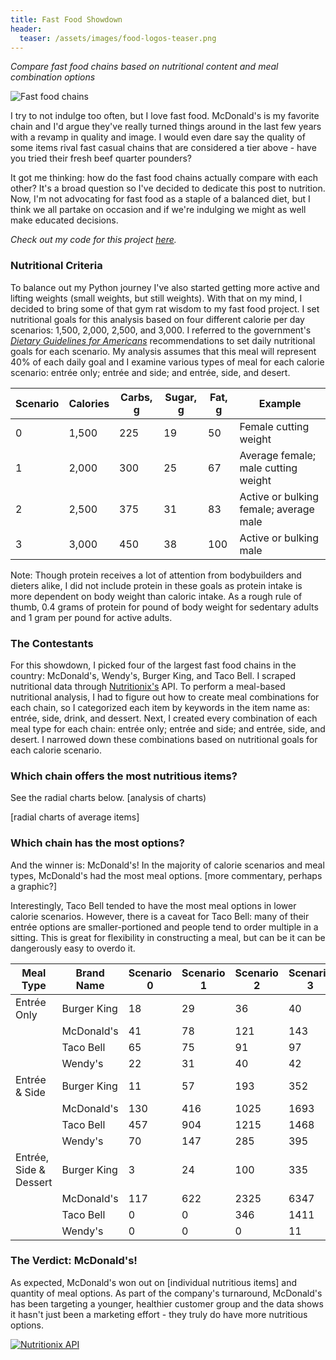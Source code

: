 ```yaml
---
title: Fast Food Showdown
header:
  teaser: /assets/images/food-logos-teaser.png
---
```

*Compare fast food chains based on nutritional content and meal combination options*

![Fast food chains]({{https://github.com/jenzhenky}}{{/jenzhenky.github.io/blob/master}}/assets/images/food-logos.png)

I try to not indulge too often, but I love fast food. McDonald's is my favorite chain and I'd argue they've really turned things around in the last few years with a revamp in quality and image. I would even dare say the quality of some items rival fast casual chains that are considered a tier above - have you tried their fresh beef quarter pounders? 

It got me thinking: how do the fast food chains actually compare with each other? It's a broad question so I've decided to dedicate this post to nutrition. Now, I'm not advocating for fast food as a staple of a balanced diet, but I think we all partake on occasion and if we're indulging we might as well make educated decisions.

*Check out my code for this project [here](https://github.com/jenzhenky/fast_food).*

### Nutritional Criteria

To balance out my Python journey I've also started getting more active and lifting weights (small weights, but still weights). With that on my mind, I decided to bring some of that gym rat wisdom to my fast food project. I set nutritional goals for this analysis based on four different calorie per day scenarios: 1,500, 2,000, 2,500, and 3,000. I referred to the government's [*Dietary Guidelines for Americans*](https://health.gov/dietaryguidelines/2015/guidelines/appendix-7/) recommendations to set daily nutritional goals for each scenario. My analysis assumes that this meal will represent 40% of each daily goal and I examine various types of meal for each calorie scenario: entrée only; entrée and side; and entrée, side, and desert.

|Scenario | Calories | Carbs, g | Sugar, g| Fat, g | Example
|--|--|--|--|--|--|
| 0 | 1,500 | 225 | 19 | 50 | Female cutting weight |
| 1 | 2,000 | 300 | 25 | 67 | Average female; male cutting weight |
| 2 | 2,500 | 375 | 31 | 83 | Active or bulking female; average male |
| 3 | 3,000 | 450 | 38 | 100 | Active or bulking male |

Note: Though protein receives a lot of attention from bodybuilders and dieters alike, I did not include protein in these goals as protein intake is more dependent on body weight than caloric intake. As a rough rule of thumb, 0.4 grams of protein for pound of body weight for sedentary adults and 1 gram per pound for active adults.

### The Contestants

For this showdown, I picked four of the largest fast food chains in the country: McDonald's, Wendy's, Burger King, and Taco Bell. I scraped nutritional data through [Nutritionix's](https://www.nutritionix.com/) API. To perform a meal-based nutritional analysis, I had to figure out how to create meal combinations for each chain, so I categorized each item by keywords in the item name as: entrée, side, drink, and dessert. Next, I created every combination of each meal type for each chain: entrée only; entrée and side; and entrée, side, and desert. I narrowed down these combinations based on nutritional goals for each calorie scenario.

### Which chain offers the most nutritious items?

See the radial charts below. [analysis of charts)

[radial charts of average items]

### Which chain has the most options?

And the winner is: McDonald's! In the majority of calorie scenarios and meal types, McDonald's had the most meal options. [more commentary, perhaps a graphic?]

Interestingly, Taco Bell tended to have the most meal options in lower calorie scenarios. However, there is a caveat for Taco Bell: many of their entrée options are smaller-portioned and people tend to order multiple in a sitting. This is great for flexibility in constructing a meal, but can be it can be dangerously easy to overdo it. 

| Meal Type              | Brand Name  | Scenario 0 | Scenario 1 | Scenario 2 | Scenario 3 |
|------------------------|-------------|------------|------------|------------|------------|
| Entrée Only            | Burger King | 18         | 29         | 36         | 40         |
|                        | McDonald's  | 41         | 78         | 121        | 143        |
|                        | Taco Bell   | 65         | 75         | 91         | 97         |
|                        | Wendy's     | 22         | 31         | 40         | 42         |
| Entrée & Side          | Burger King | 11         | 57         | 193        | 352        |
|                        | McDonald's  | 130        | 416        | 1025       | 1693       |
|                        | Taco Bell   | 457        | 904        | 1215       | 1468       |
|                        | Wendy's     | 70         | 147        | 285        | 395        |
| Entrée, Side & Dessert | Burger King | 3          | 24         | 100        | 335        |
|                        | McDonald's  | 117        | 622        | 2325       | 6347       |
|                        | Taco Bell   | 0          | 0          | 346        | 1411       |
|                        | Wendy's     | 0          | 0          | 0          | 11         |

### The Verdict: McDonald's!
As expected, McDonald's won out on [individual nutritious items] and quantity of meal options. As part of the company's turnaround, McDonald's has been targeting a younger, healthier customer group and the data shows it hasn't just been a marketing effort - they truly do have more nutritious options.

[![Nutritionix API]({{https://github.com/jenzhenky}}{{/jenzhenky.github.io/blob/master}}/assets/images/nutritionix_api_image.png)](http://www.nutritionix.com/api)
